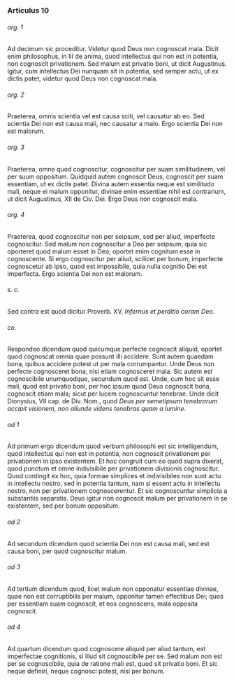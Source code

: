 ### Articulus 10

###### arg. 1
Ad decimum sic proceditur. Videtur quod Deus non cognoscat mala. Dicit enim philosophus, in III de anima, quod intellectus qui non est in potentia, non cognoscit privationem. Sed malum est privatio boni, ut dicit Augustinus. Igitur, cum intellectus Dei nunquam sit in potentia, sed semper actu, ut ex dictis patet, videtur quod Deus non cognoscat mala.

###### arg. 2
Praeterea, omnis scientia vel est causa sciti, vel causatur ab eo. Sed scientia Dei non est causa mali, nec causatur a malo. Ergo scientia Dei non est malorum.

###### arg. 3
Praeterea, omne quod cognoscitur, cognoscitur per suam similitudinem, vel per suum oppositum. Quidquid autem cognoscit Deus, cognoscit per suam essentiam, ut ex dictis patet. Divina autem essentia neque est similitudo mali, neque ei malum opponitur, divinae enim essentiae nihil est contrarium, ut dicit Augustinus, XII de Civ. Dei. Ergo Deus non cognoscit mala.

###### arg. 4
Praeterea, quod cognoscitur non per seipsum, sed per aliud, imperfecte cognoscitur. Sed malum non cognoscitur a Deo per seipsum, quia sic oporteret quod malum esset in Deo; oportet enim cognitum esse in cognoscente. Si ergo cognoscitur per aliud, scilicet per bonum, imperfecte cognoscetur ab ipso, quod est impossibile, quia nulla cognitio Dei est imperfecta. Ergo scientia Dei non est malorum.

###### s. c.
Sed contra est quod dicitur Proverb. XV, *Infernus et perditio coram Deo*.

###### co.
Respondeo dicendum quod quicumque perfecte cognoscit aliquid, oportet quod cognoscat omnia quae possunt illi accidere. Sunt autem quaedam bona, quibus accidere potest ut per mala corrumpantur. Unde Deus non perfecte cognosceret bona, nisi etiam cognosceret mala. Sic autem est cognoscibile unumquodque, secundum quod est. Unde, cum hoc sit esse mali, quod est privatio boni, per hoc ipsum quod Deus cognoscit bona, cognoscit etiam mala; sicut per lucem cognoscuntur tenebrae. Unde dicit Dionysius, VII cap. de Div. Nom., quod *Deus per semetipsum tenebrarum accipit visionem, non aliunde videns tenebras quam a lumine*.

###### ad 1
Ad primum ergo dicendum quod verbum philosophi est sic intelligendum, quod intellectus qui non est in potentia, non cognoscit privationem per privationem in ipso existentem. Et hoc congruit cum eo quod supra dixerat, quod punctum et omne indivisibile per privationem divisionis cognoscitur. Quod contingit ex hoc, quia formae simplices et indivisibiles non sunt actu in intellectu nostro, sed in potentia tantum, nam si essent actu in intellectu nostro, non per privationem cognoscerentur. Et sic cognoscuntur simplicia a substantiis separatis. Deus igitur non cognoscit malum per privationem in se existentem, sed per bonum oppositum.

###### ad 2
Ad secundum dicendum quod scientia Dei non est causa mali, sed est causa boni, per quod cognoscitur malum.

###### ad 3
Ad tertium dicendum quod, licet malum non opponatur essentiae divinae, quae non est corruptibilis per malum, opponitur tamen effectibus Dei; quos per essentiam suam cognoscit, et eos cognoscens, mala opposita cognoscit.

###### ad 4
Ad quartum dicendum quod cognoscere aliquid per aliud tantum, est imperfectae cognitionis, si illud sit cognoscibile per se. Sed malum non est per se cognoscibile, quia de ratione mali est, quod sit privatio boni. Et sic neque definiri, neque cognosci potest, nisi per bonum.

